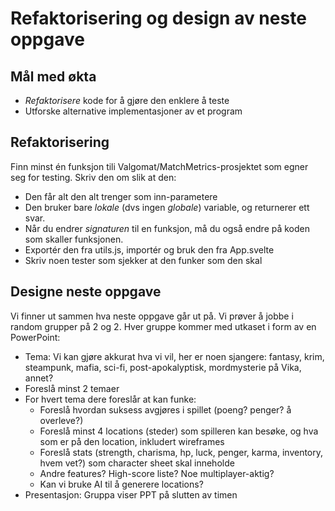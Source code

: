# Refaktorisering og design av neste oppgave

## Mål med økta

- _Refaktorisere_ kode for å gjøre den enklere å teste
- Utforske alternative implementasjoner av et program


## Refaktorisering

Finn minst én funksjon tili Valgomat/MatchMetrics-prosjektet som egner seg for testing. Skriv den om slik at den:

- Den får alt den alt trenger som inn-parametere
- Den bruker bare _lokale_ (dvs ingen _globale_) variable, og returnerer ett svar.
- Når du endrer _signaturen_ til en funksjon, må du også endre på koden som skaller funksjonen.
- Exportér den fra utils.js, importér og bruk den fra App.svelte
- Skriv noen tester som sjekker at den funker som den skal
    

## Designe neste oppgave

Vi finner ut sammen hva neste oppgave går ut på. Vi prøver å jobbe i random grupper på 2 og 2. Hver gruppe kommer med utkaset i form av en PowerPoint:

- Tema: Vi kan gjøre akkurat hva vi vil, her er noen sjangere: fantasy, krim, steampunk, mafia, sci-fi, post-apokalyptisk, mordmysterie på Vika, annet?
- Foreslå minst 2 temaer
- For hvert tema dere foreslår at kan funke:
  - Foreslå hvordan suksess avgjøres i spillet (poeng? penger? å overleve?)
  - Foreslå minst 4 locations (steder) som spilleren kan besøke, og hva som er på den location, inkludert wireframes
  - Foreslå stats (strength, charisma, hp, luck, penger, karma, inventory, hvem vet?) som character sheet skal inneholde
  - Andre features? High-score liste? Noe multiplayer-aktig?
  - Kan vi bruke AI til å generere locations?
- Presentasjon: Gruppa viser PPT på slutten av timen
